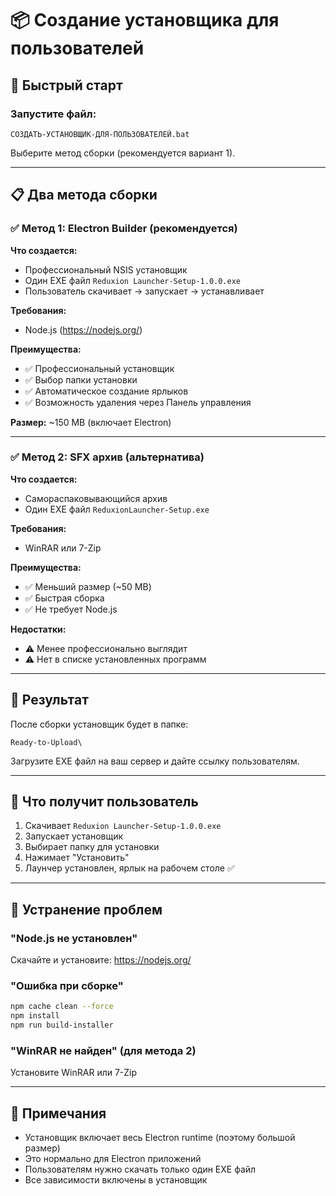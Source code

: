 # 📦 Создание установщика для пользователей

## 🚀 Быстрый старт

### Запустите файл:
```
СОЗДАТЬ-УСТАНОВЩИК-ДЛЯ-ПОЛЬЗОВАТЕЛЕЙ.bat
```

Выберите метод сборки (рекомендуется вариант 1).

---

## 📋 Два метода сборки

### ✅ Метод 1: Electron Builder (рекомендуется)

**Что создается:**
- Профессиональный NSIS установщик
- Один EXE файл `Reduxion Launcher-Setup-1.0.0.exe`
- Пользователь скачивает → запускает → устанавливает

**Требования:**
- Node.js (https://nodejs.org/)

**Преимущества:**
- ✅ Профессиональный установщик
- ✅ Выбор папки установки
- ✅ Автоматическое создание ярлыков
- ✅ Возможность удаления через Панель управления

**Размер:** ~150 MB (включает Electron)

---

### ✅ Метод 2: SFX архив (альтернатива)

**Что создается:**
- Самораспаковывающийся архив
- Один EXE файл `ReduxionLauncher-Setup.exe`

**Требования:**
- WinRAR или 7-Zip

**Преимущества:**
- ✅ Меньший размер (~50 MB)
- ✅ Быстрая сборка
- ✅ Не требует Node.js

**Недостатки:**
- ⚠ Менее профессионально выглядит
- ⚠ Нет в списке установленных программ

---

## 📁 Результат

После сборки установщик будет в папке:
```
Ready-to-Upload\
```

Загрузите EXE файл на ваш сервер и дайте ссылку пользователям.

---

## 🎯 Что получит пользователь

1. Скачивает `Reduxion Launcher-Setup-1.0.0.exe`
2. Запускает установщик
3. Выбирает папку для установки
4. Нажимает "Установить"
5. Лаунчер установлен, ярлык на рабочем столе ✅

---

## 🔧 Устранение проблем

### "Node.js не установлен"
Скачайте и установите: https://nodejs.org/

### "Ошибка при сборке"
```bash
npm cache clean --force
npm install
npm run build-installer
```

### "WinRAR не найден" (для метода 2)
Установите WinRAR или 7-Zip

---

## 📝 Примечания

- Установщик включает весь Electron runtime (поэтому большой размер)
- Это нормально для Electron приложений
- Пользователям нужно скачать только один EXE файл
- Все зависимости включены в установщик
